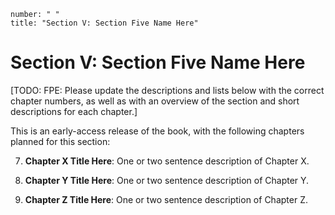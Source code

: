```metadata
number: " "
title: "Section V: Section Five Name Here"
```

# Section V: Section Five Name Here

[TODO: FPE: Please update the descriptions and lists below with the correct chapter numbers, as well as with an overview of the section and short descriptions for each chapter.]

This is an early-access release of the book, with the following chapters planned for this section:

7. **Chapter X Title Here**: One or two sentence description of Chapter X.

8. **Chapter Y Title Here**: One or two sentence description of Chapter Y.

9. **Chapter Z Title Here**: One or two sentence description of Chapter Z.
